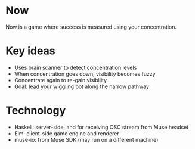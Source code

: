 # Now
Now is a game where success is measured using your concentration.

# Key ideas
- Uses brain scanner to detect concentration levels
- When concentration goes down, visibility becomes fuzzy
- Concentrate again to re-gain visibility
- Goal: lead your wiggling bot along the narrow pathway

# Technology

- Haskell: server-side, and for receiving OSC stream from Muse headset
- Elm: client-side game engine and renderer
- muse-io: from Muse SDK (may run on a different machine)
